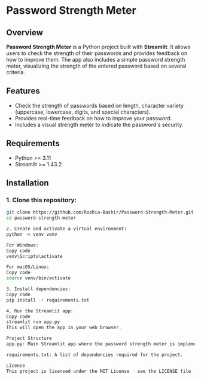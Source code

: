 # Password Strength Meter

## Overview

**Password Strength Meter** is a Python project built with **Streamlit**. It allows users to check the strength of their passwords and provides feedback on how to improve them. The app also includes a simple password strength meter, visualizing the strength of the entered password based on several criteria.

## Features

- Check the strength of passwords based on length, character variety (uppercase, lowercase, digits, and special characters).
- Provides real-time feedback on how to improve your password.
- Includes a visual strength meter to indicate the password's security.

## Requirements

- Python >= 3.11
- Streamlit >= 1.43.2

## Installation

### 1. Clone this repository:

```bash
git clone https://github.com/Roohia-Bashir/Password-Strength-Meter.git
cd password-strength-meter

2. Create and activate a virtual environment:
python -m venv venv

For Windows:
Copy code
venv\Scripts\activate

For macOS/Linux:
Copy code
source venv/bin/activate

3. Install dependencies:
Copy code
pip install -r requirements.txt

4. Run the Streamlit app:
Copy code
streamlit run app.py
This will open the app in your web browser.

Project Structure
app.py: Main Streamlit app where the password strength meter is implemented.

requirements.txt: A list of dependencies required for the project.

License
This project is licensed under the MIT License - see the LICENSE file for details.
